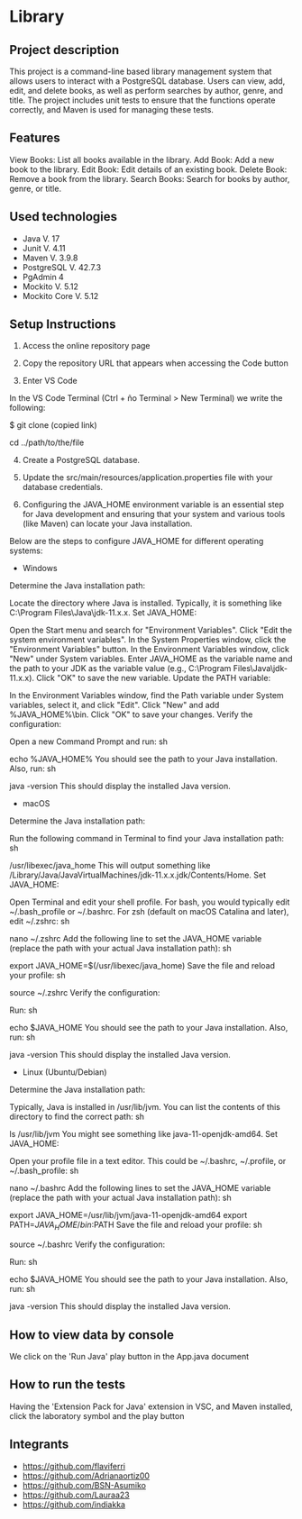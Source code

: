 # Library

## Project description

This project is a command-line based library management system that allows users to interact with a PostgreSQL database. Users can view, add, edit, and delete books, as well as perform searches by author, genre, and title. The project includes unit tests to ensure that the functions operate correctly, and Maven is used for managing these tests.

## Features

View Books: List all books available in the library.
Add Book: Add a new book to the library.
Edit Book: Edit details of an existing book.
Delete Book: Remove a book from the library.
Search Books: Search for books by author, genre, or title.

## Used technologies

- Java V. 17
- Junit V. 4.11
- Maven V. 3.9.8
- PostgreSQL V. 42.7.3
- PgAdmin 4
- Mockito V. 5.12
- Mockito Core V. 5.12

## Setup Instructions

1. Access the online repository page

2. Copy the repository URL that appears when accessing the Code button

3. Enter VS Code

In the VS Code Terminal (Ctrl + ño Terminal > New Terminal) we write the following:

$ git clone (copied link)

cd ../path/to/the/file

4. Create a PostgreSQL database.

5. Update the src/main/resources/application.properties file with your database credentials.
 
6. Configuring the JAVA_HOME environment variable is an essential step for Java development and ensuring that your system and various tools (like Maven) can locate your Java installation.

Below are the steps to configure JAVA_HOME for different operating systems:

* Windows
  
Determine the Java installation path:

Locate the directory where Java is installed. Typically, it is something like C:\Program Files\Java\jdk-11.x.x.
Set JAVA_HOME:

Open the Start menu and search for "Environment Variables".
Click "Edit the system environment variables".
In the System Properties window, click the "Environment Variables" button.
In the Environment Variables window, click "New" under System variables.
Enter JAVA_HOME as the variable name and the path to your JDK as the variable value (e.g., C:\Program Files\Java\jdk-11.x.x).
Click "OK" to save the new variable.
Update the PATH variable:

In the Environment Variables window, find the Path variable under System variables, select it, and click "Edit".
Click "New" and add %JAVA_HOME%\bin.
Click "OK" to save your changes.
Verify the configuration:

Open a new Command Prompt and run:
sh

echo %JAVA_HOME%
You should see the path to your Java installation.
Also, run:
sh

java -version
This should display the installed Java version.
* macOS
  
Determine the Java installation path:

Run the following command in Terminal to find your Java installation path:
sh

/usr/libexec/java_home
This will output something like /Library/Java/JavaVirtualMachines/jdk-11.x.x.jdk/Contents/Home.
Set JAVA_HOME:

Open Terminal and edit your shell profile. For bash, you would typically edit ~/.bash_profile or ~/.bashrc. For zsh (default on macOS Catalina and later), edit ~/.zshrc:
sh

nano ~/.zshrc
Add the following line to set the JAVA_HOME variable (replace the path with your actual Java installation path):
sh

export JAVA_HOME=$(/usr/libexec/java_home)
Save the file and reload your profile:
sh

source ~/.zshrc
Verify the configuration:

Run:
sh

echo $JAVA_HOME
You should see the path to your Java installation.
Also, run:
sh

java -version
This should display the installed Java version.

* Linux (Ubuntu/Debian)
  
Determine the Java installation path:

Typically, Java is installed in /usr/lib/jvm. You can list the contents of this directory to find the correct path:
sh

ls /usr/lib/jvm
You might see something like java-11-openjdk-amd64.
Set JAVA_HOME:

Open your profile file in a text editor. This could be ~/.bashrc, ~/.profile, or ~/.bash_profile:
sh

nano ~/.bashrc
Add the following lines to set the JAVA_HOME variable (replace the path with your actual Java installation path):
sh

export JAVA_HOME=/usr/lib/jvm/java-11-openjdk-amd64
export PATH=$JAVA_HOME/bin:$PATH
Save the file and reload your profile:
sh

source ~/.bashrc
Verify the configuration:

Run:
sh

echo $JAVA_HOME
You should see the path to your Java installation.
Also, run:
sh

java -version
This should display the installed Java version.

## How to view data by console

We click on the 'Run Java' play button in the App.java document

## How to run the tests

Having the 'Extension Pack for Java' extension in VSC, and Maven installed,  click the laboratory symbol and the play button

## Integrants

- https://github.com/flaviferri
- https://github.com/Adrianaortiz00
- https://github.com/BSN-Asumiko
- https://github.com/Lauraa23
- https://github.com/indiakka
